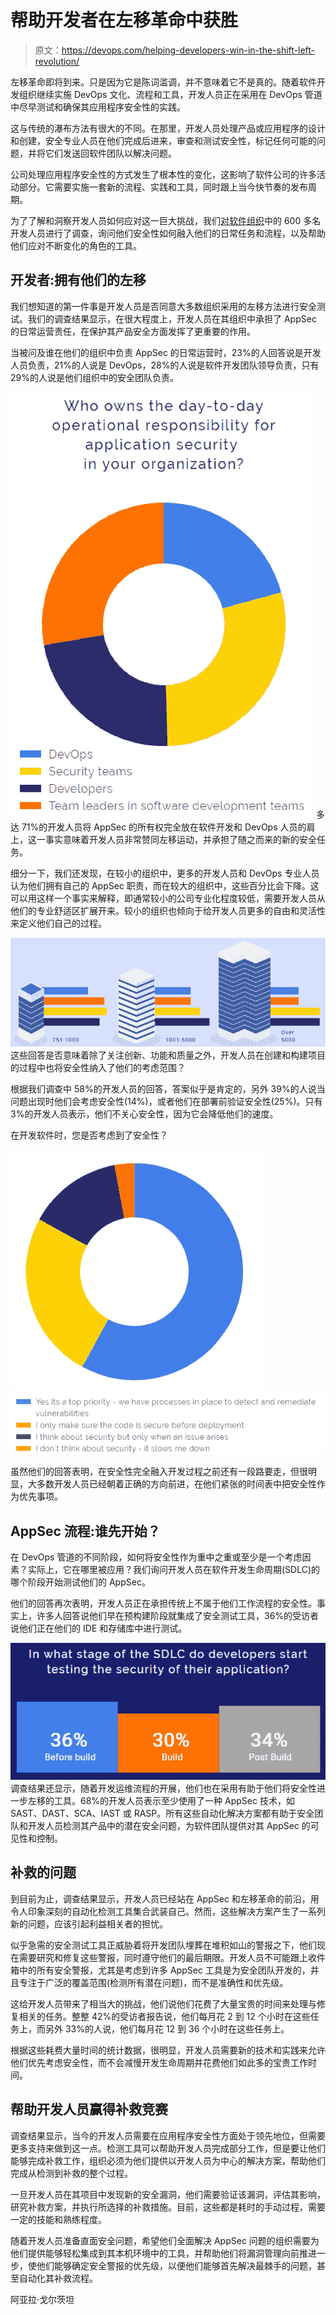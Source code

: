 # 帮助开发者在左移革命中获胜

> 原文：<https://devops.com/helping-developers-win-in-the-shift-left-revolution/>

左移革命即将到来。只是因为它是陈词滥调，并不意味着它不是真的。随着软件开发组织继续实施 DevOps 文化、流程和工具，开发人员正在采用在 DevOps 管道中尽早测试和确保其应用程序安全性的实践。

这与传统的瀑布方法有很大的不同。在那里，开发人员处理产品或应用程序的设计和创建，安全专业人员在他们完成后进来，审查和测试安全性，标记任何可能的问题，并将它们发送回软件团队以解决问题。

公司处理应用程序安全性的方式发生了根本性的变化，这影响了软件公司的许多活动部分。它需要实施一套新的流程、实践和工具，同时跟上当今快节奏的发布周期。

为了了解和洞察开发人员如何应对这一巨大挑战，我们[对软件组织](https://www.whitesourcesoftware.com/developers-security-report/)中的 600 多名开发人员进行了调查，询问他们安全性如何融入他们的日常任务和流程，以及帮助他们应对不断变化的角色的工具。

## 开发者:拥有他们的左移

我们想知道的第一件事是开发人员是否同意大多数组织采用的左移方法进行安全测试。我们的调查结果显示，在很大程度上，开发人员在其组织中承担了 AppSec 的日常运营责任，在保护其产品安全方面发挥了更重要的作用。

当被问及谁在他们的组织中负责 AppSec 的日常运营时，23%的人回答说是开发人员负责，21%的人说是 DevOps，28%的人说是软件开发团队领导负责，只有 29%的人说是他们组织中的安全团队负责。

[![developers shift-left chart 1](img/2fb0af26d1a9c60d04b24006a10033e5.png)](https://securityboulevard.com/wp-content/uploads/2019/08/shiftleftpic1.png) 多达 71%的开发人员将 AppSec 的所有权完全放在软件开发和 DevOps 人员的肩上，这一事实意味着开发人员非常赞同左移运动，并承担了随之而来的新的安全任务。

细分一下，我们还发现，在较小的组织中，更多的开发人员和 DevOps 专业人员认为他们拥有自己的 AppSec 职责，而在较大的组织中，这些百分比会下降。这可以用这样一个事实来解释，即通常较小的公司专业化程度较低，需要开发人员从他们的专业舒适区扩展开来。较小的组织也倾向于给开发人员更多的自由和灵活性来定义他们自己的过程。

[![developers shift-left chart 2](img/cb1e237415105528c25cc256c527811c.png)](https://securityboulevard.com/wp-content/uploads/2019/08/shiftleftpic2.png) 这些回答是否意味着除了关注创新、功能和质量之外，开发人员在创建和构建项目的过程中也将安全性纳入了他们的考虑范围？

根据我们调查中 58%的开发人员的回答，答案似乎是肯定的，另外 39%的人说当问题出现时他们会考虑安全性(14%)，或者他们在部署前验证安全性(25%)。只有 3%的开发人员表示，他们不关心安全性，因为它会降低他们的速度。

在开发软件时，您是否考虑到了安全性？

[![developers shift-left chart 3](img/8684d24c3035d4d2e328af7887f8efcf.png) ](https://securityboulevard.com/wp-content/uploads/2019/08/shiftleftpic3a.png) [ ![](img/7333ed0d694a0561d2e2a9972b1fce29.png)](https://securityboulevard.com/wp-content/uploads/2019/08/shiftleftpic3b.png)

虽然他们的回答表明，在安全性完全融入开发过程之前还有一段路要走，但很明显，大多数开发人员已经朝着正确的方向前进，在他们紧张的时间表中把安全性作为优先事项。

## AppSec 流程:谁先开始？

在 DevOps 管道的不同阶段，如何将安全性作为重中之重或至少是一个考虑因素？实际上，它在哪里被应用？我们询问开发人员在软件开发生命周期(SDLC)的哪个阶段开始测试他们的 AppSec。

他们的回答再次表明，开发人员正在承担传统上不属于他们工作流程的安全性。事实上，许多人回答说他们早在预构建阶段就集成了安全测试工具，36%的受访者说他们正在他们的 IDE 和存储库中进行测试。

[![developers shift-left chart 4](img/3c80cb3e3e93959fdeeeefafc82e1bf6.png)](https://securityboulevard.com/wp-content/uploads/2019/08/shiftleftpic4.png) 调查结果还显示，随着开发运维流程的开展，他们也在采用有助于他们将安全性进一步左移的工具。68%的开发人员表示至少使用了一种 AppSec 技术，如 SAST、DAST、SCA、IAST 或 RASP。所有这些自动化解决方案都有助于安全团队和开发人员检测其产品中的潜在安全问题，为软件团队提供对其 AppSec 的可见性和控制。

## 补救的问题

到目前为止，调查结果显示，开发人员已经站在 AppSec 和左移革命的前沿，用令人印象深刻的自动化检测工具集合武装自己。然而，这些解决方案产生了一系列新的问题，应该引起利益相关者的担忧。

似乎急需的安全测试工具正威胁着将开发团队埋葬在堆积如山的警报之下，他们现在需要研究和修复这些警报，同时遵守他们的最后期限。开发人员不可能跟上收件箱中的所有安全警报，尤其是考虑到许多 AppSec 工具是为安全团队开发的，并且专注于广泛的覆盖范围(检测所有潜在问题)，而不是准确性和优先级。

这给开发人员带来了相当大的挑战，他们说他们花费了大量宝贵的时间来处理与修复相关的任务。整整 42%的受访者报告说，他们每月花 2 到 12 个小时在这些任务上，而另外 33%的人说，他们每月花 12 到 36 个小时在这些任务上。

根据这些耗费大量时间的统计数据，很明显，开发人员需要新的技术和实践来允许他们优先考虑安全性，而不会减慢开发生命周期并花费他们如此多的宝贵工作时间。

## 帮助开发人员赢得补救竞赛

调查结果显示，当今的开发人员需要在应用程序安全性方面处于领先地位，但需要更多支持来做到这一点。检测工具可以帮助开发人员完成部分工作，但是要让他们能够完成补救工作，组织必须为他们提供以开发人员为中心的解决方案，帮助他们完成从检测到补救的整个过程。

一旦开发人员在其项目中发现新的安全漏洞，他们需要验证该漏洞，评估其影响，研究补救方案，并执行所选择的补救措施。目前，这些都是耗时的手动过程，需要一定的技能和熟练程度。

随着开发人员准备直面安全问题，希望他们全面解决 AppSec 问题的组织需要为他们提供能够轻松集成到其本机环境中的工具，并帮助他们将漏洞管理向前推进一步，使他们能够确定安全警报的优先级，以便他们能够首先解决最棘手的问题，甚至自动化其补救流程。

阿亚拉·戈尔茨坦